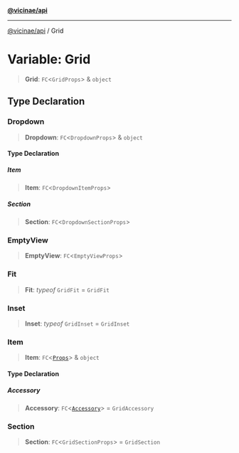[**@vicinae/api**](../README.md)

***

[@vicinae/api](../README.md) / Grid

# Variable: Grid

> **Grid**: `FC`\<`GridProps`\> & `object`

## Type Declaration

### Dropdown

> **Dropdown**: `FC`\<`DropdownProps`\> & `object`

#### Type Declaration

##### Item

> **Item**: `FC`\<`DropdownItemProps`\>

##### Section

> **Section**: `FC`\<`DropdownSectionProps`\>

### EmptyView

> **EmptyView**: `FC`\<`EmptyViewProps`\>

### Fit

> **Fit**: *typeof* `GridFit` = `GridFit`

### Inset

> **Inset**: *typeof* `GridInset` = `GridInset`

### Item

> **Item**: `FC`\<[`Props`](../@vicinae/namespaces/Grid/namespaces/Item/type-aliases/Props.md)\> & `object`

#### Type Declaration

##### Accessory

> **Accessory**: `FC`\<[`Accessory`](../@vicinae/namespaces/Grid/namespaces/Item/type-aliases/Accessory.md)\> = `GridAccessory`

### Section

> **Section**: `FC`\<`GridSectionProps`\> = `GridSection`
